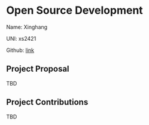 # Open Source Development

Name: Xinghang

UNI: xs2421

Github: [link](https://github.com/everssun)


## Project Proposal
TBD 

## Project Contributions
TBD
